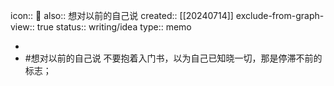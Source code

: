 icon:: 📝
also:: 想对以前的自己说
created:: [[20240714]]
exclude-from-graph-view:: true
status:: writing/idea
type:: memo

-
- #想对以前的自己说
  不要抱着入门书，以为自己已知晓一切，那是停滞不前的标志；